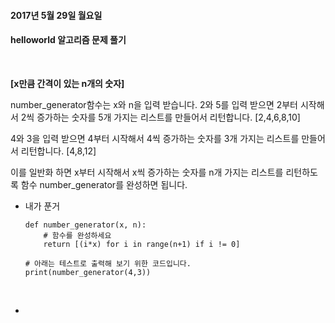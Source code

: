 #### 2017년 5월 29일 월요일
#### helloworld 알고리즘 문제 풀기

<br>

**[x만큼 간격이 있는 n개의 숫자]**

number_generator함수는 x와 n을 입력 받습니다.
2와 5를 입력 받으면 2부터 시작해서 2씩 증가하는 숫자를 5개 가지는 리스트를 만들어서 리턴합니다.
[2,4,6,8,10]

4와 3을 입력 받으면 4부터 시작해서 4씩 증가하는 숫자를 3개 가지는 리스트를 만들어서 리턴합니다.
[4,8,12]

이를 일반화 하면 x부터 시작해서 x씩 증가하는 숫자를 n개 가지는 리스트를 리턴하도록 함수 number_generator를 완성하면 됩니다.

- 내가 푼거

	```
	def number_generator(x, n):
	    # 함수를 완성하세요
	    return [(i*x) for i in range(n+1) if i != 0]
	
	# 아래는 테스트로 출력해 보기 위한 코드입니다.
	print(number_generator(4,3))
	```
	
<br>

-